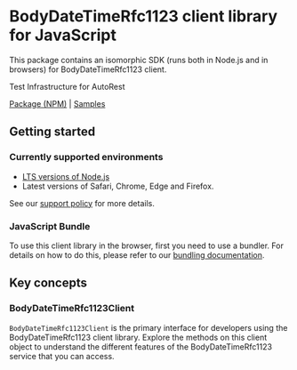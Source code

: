 # BodyDateTimeRfc1123 client library for JavaScript

This package contains an isomorphic SDK (runs both in Node.js and in browsers) for BodyDateTimeRfc1123 client.

Test Infrastructure for AutoRest

[Package (NPM)](https://www.npmjs.com/package/@msinternal/body-datetime-rfc1123) |
[Samples](https://github.com/Azure-Samples/azure-samples-js-management)

## Getting started

### Currently supported environments

- [LTS versions of Node.js](https://github.com/nodejs/release#release-schedule)
- Latest versions of Safari, Chrome, Edge and Firefox.

See our [support policy](https://github.com/Azure/azure-sdk-for-js/blob/main/SUPPORT.md) for more details.




### JavaScript Bundle
To use this client library in the browser, first you need to use a bundler. For details on how to do this, please refer to our [bundling documentation](https://aka.ms/AzureSDKBundling).

## Key concepts

### BodyDateTimeRfc1123Client

`BodyDateTimeRfc1123Client` is the primary interface for developers using the BodyDateTimeRfc1123 client library. Explore the methods on this client object to understand the different features of the BodyDateTimeRfc1123 service that you can access.

